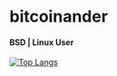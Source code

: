 # bitcoinander

<h4> BSD | Linux User </h4>

[![Top Langs](https://github-readme-stats.vercel.app/api/top-langs/?username=bitcoinander&layout=compact)](https://github.com/bitcoinander/github-readme-stats)
